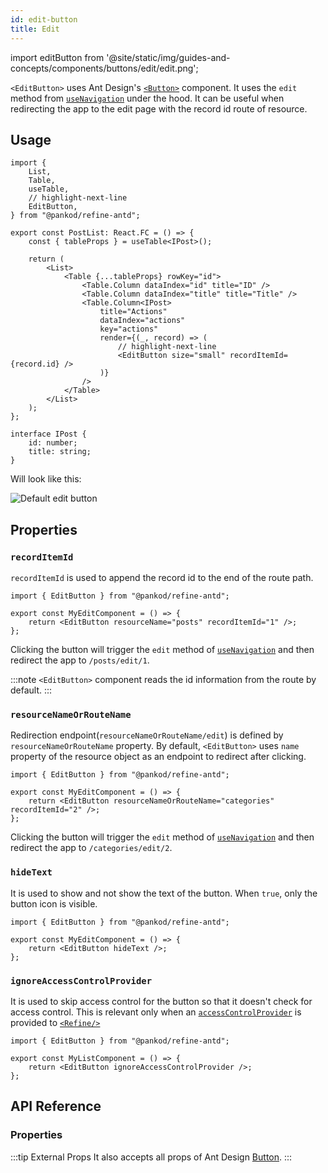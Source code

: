 ```yaml
---
id: edit-button
title: Edit
---
```


import editButton from '@site/static/img/guides-and-concepts/components/buttons/edit/edit.png';

`<EditButton>` uses Ant Design's [`<Button>`](https://ant.design/components/button/) component. It uses the `edit` method from [`useNavigation`](/api-reference/core/hooks/navigation/useNavigation.md) under the hood. It can be useful when redirecting the app to the edit page with the record id route of resource.

## Usage

```tsx
import {
    List,
    Table,
    useTable,
    // highlight-next-line
    EditButton,
} from "@pankod/refine-antd";

export const PostList: React.FC = () => {
    const { tableProps } = useTable<IPost>();

    return (
        <List>
            <Table {...tableProps} rowKey="id">
                <Table.Column dataIndex="id" title="ID" />
                <Table.Column dataIndex="title" title="Title" />
                <Table.Column<IPost>
                    title="Actions"
                    dataIndex="actions"
                    key="actions"
                    render={(_, record) => (
                        // highlight-next-line
                        <EditButton size="small" recordItemId={record.id} />
                    )}
                />
            </Table>
        </List>
    );
};

interface IPost {
    id: number;
    title: string;
}
```

Will look like this:

<div class="img-container">
    <div class="window">
        <div class="control red"></div>
        <div class="control orange"></div>
        <div class="control green"></div>
    </div>
    <img src={editButton} alt="Default edit button" />
</div>

## Properties

### `recordItemId`

`recordItemId` is used to append the record id to the end of the route path.

```tsx 
import { EditButton } from "@pankod/refine-antd";

export const MyEditComponent = () => {
    return <EditButton resourceName="posts" recordItemId="1" />;
};
```

Clicking the button will trigger the `edit` method of [`useNavigation`](/api-reference/core/hooks/navigation/useNavigation.md) and then redirect the app to `/posts/edit/1`.

:::note
`<EditButton>` component reads the id information from the route by default.
:::

### `resourceNameOrRouteName`

Redirection endpoint(`resourceNameOrRouteName/edit`) is defined by `resourceNameOrRouteName` property. By default, `<EditButton>` uses `name` property of the resource object as an endpoint to redirect after clicking.

```tsx 
import { EditButton } from "@pankod/refine-antd";

export const MyEditComponent = () => {
    return <EditButton resourceNameOrRouteName="categories" recordItemId="2" />;
};
```

Clicking the button will trigger the `edit` method of [`useNavigation`](/api-reference/core/hooks/navigation/useNavigation.md) and then redirect the app to `/categories/edit/2`.

### `hideText`

It is used to show and not show the text of the button. When `true`, only the button icon is visible.

```tsx 
import { EditButton } from "@pankod/refine-antd";

export const MyEditComponent = () => {
    return <EditButton hideText />;
};
```

### `ignoreAccessControlProvider`

It is used to skip access control for the button so that it doesn't check for access control. This is relevant only when an [`accessControlProvider`](/api-reference/core/providers/accessControl-provider.md) is provided to [`<Refine/>`](/api-reference/core/components/refine-config.md)

```tsx 
import { EditButton } from "@pankod/refine-antd";

export const MyListComponent = () => {
    return <EditButton ignoreAccessControlProvider />;
};
```

## API Reference

### Properties

<PropsTable module="@pankod/refine-antd/EditButton" />

:::tip External Props
It also accepts all props of Ant Design [Button](https://ant.design/components/button/#API).
:::